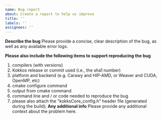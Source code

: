 ```yaml
---
name: Bug report
about: Create a report to help us improve
title: ''
labels: ''
assignees: ''
---
```

**Describe the bug**
Please provide a concise, clear description of the bug, as well as any available error logs.

**Please also include the following items to support reproducing the bug**
1. compilers (with versions)
2. Kokkos release or commit used (i.e., the sha1 number)
3. platform and backend (e.g. Carawy and HIP-AMD, or Weaver and CUDA, OpenMP, etc)
4. cmake configure command
5. output from cmake command
4. command line and / or code needed to reproduce the bug
5. please also attach the "kokksCore_config.h" header file (generated during the build);
**Any additional info**
Please provide any additional context about the problem here.
